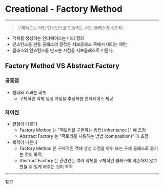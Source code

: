 # Creational - Factory Method

---

>구체적으로 어떤 인스턴스를 만들지는 서브 클래스가 정한다.

- 객체를 생성하는 인터페이스는 미리 정의
- 인스턴스를 만들 클래스의 결정은 서브클래스 쪽에서 내리는 패턴
- 클래스의 인스턴스를 만드는 시점을 서브클래스로 미룬다.





















## Factory Method VS Abstract Factory

### 공통점

- 형태와 효과는 비슷
  - 구체적인 객체 생성 과정을 추상화한 인터페이스 제공

### 차이점

- 관점이 다르다
  - Factory Method 는 "팩토리를 구현하는 방법( inheritance )" 에 초점
  - Abstract Factory 는 "팩토리를 사용하는 방법 (composition)" 에 초점
- 목적이 다른다
  - Factory Method 은 구체적인 객체 생성 과정을 하위 또는 구체 클래스로 옮기는 것이 목적
  - Abstract Factory 는 관련있는 여러 객체를 구체적인 클래스에 의존하지 않고 만들 수 있게 해주는 것이 목적

















---

참고

